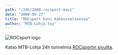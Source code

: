 ```yaml
---
path: "/24h/2008-rocsport-kavi"
date: "2008-05-27"
title: "ROCsport kävi Kakkosnelosessa"
author: "MTB-Lohja toy"
---
```

![ROCsport logo](/img/roclogo.png "ROCsport logo")

Katso MTB-Lohja 24h tunnelmia [ROCsportin sivuilta](http://www.rocsport.com/video/video/show?id=1779702%3AVideo%3A2721).